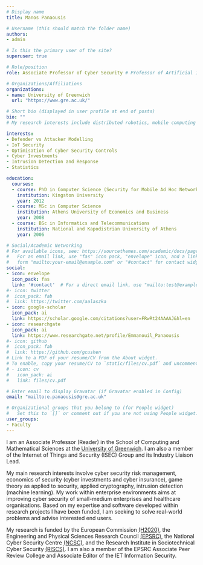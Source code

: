 ```yaml
---
# Display name
title: Manos Panaousis

# Username (this should match the folder name)
authors:
- admin

# Is this the primary user of the site?
superuser: true

# Role/position
role: Associate Professor of Cyber Security # Professor of Artificial Intelligence

# Organizations/Affiliations
organizations:
- name: University of Greenwich
  url: "https://www.gre.ac.uk/"

# Short bio (displayed in user profile at end of posts)
bio: ""
# My research interests include distributed robotics, mobile computing and programmable matter.

interests:
- Defender vs Attacker Modelling
- IoT Security
- Optimisation of Cyber Security Controls
- Cyber Investments
- Intrusion Detection and Response
- Statistics

education:
  courses:
  - course: PhD in Computer Science (Security for Mobile Ad Hoc Networks)
    institution: Kingston University
    year: 2012
  - course: MSc in Computer Science
    institution: Athens University of Economics and Business
    year: 2008
  - course: BSc in Informatics and Telecommunications
    institution: National and Kapodistrian University of Athens
    year: 2006

# Social/Academic Networking
# For available icons, see: https://sourcethemes.com/academic/docs/page-builder/#icons
#   For an email link, use "fas" icon pack, "envelope" icon, and a link in the
#   form "mailto:your-email@example.com" or "#contact" for contact widget.
social:
- icon: envelope
  icon_pack: fas
  link: '#contact'  # For a direct email link, use "mailto:test@example.org".
#- icon: twitter
#  icon_pack: fab
#  link: https://twitter.com/aalaszka
- icon: google-scholar
  icon_pack: ai
  link: https://scholar.google.com/citations?user=FRwRt24AAAAJ&hl=en
- icon: researchgate
  icon_pack: ai
  link: https://www.researchgate.net/profile/Emmanouil_Panaousis
#- icon: github
#  icon_pack: fab
#  link: https://github.com/gcushen
# Link to a PDF of your resume/CV from the About widget.
# To enable, copy your resume/CV to `static/files/cv.pdf` and uncomment the lines below.
# - icon: cv
#   icon_pack: ai
#   link: files/cv.pdf

# Enter email to display Gravatar (if Gravatar enabled in Config)
email: "mailto:e.panaousis@gre.ac.uk"

# Organizational groups that you belong to (for People widget)
#   Set this to `[]` or comment out if you are not using People widget.
user_groups:
- Faculty
---
```

I am an Associate Professor (Reader) in the School of Computing and Mathematical Sciences at the [University of Greenwich](https://www.gre.ac.uk/). I am also a member of the Internet of Things and Security (ISEC) Group and its Industry Liaison Lead.

My main research interests involve cyber security risk management, economics of security (cyber investments and cyber insurance), game theory as applied to security, applied cryptography, intrusion detection (machine learning).
My work within enterprise environments aims at improving cyber security of small-medium enterprises and healthcare organisations. Based on my expertise and software developed within research projects I have been funded, I am seeking to solve real-world problems and advise interested end users.

My research is funded by the European Commission [(H2020)](https://ec.europa.eu/programmes/horizon2020/en), the Engineering and Physical Sciences Research Council [(EPSRC)](https://epsrc.ukri.org/),
the National Cyber Security Centre [(NCSC)](https://www.ncsc.gov.uk/), and the Research Institute in Sociotechnical Cyber Security [(RISCS)](https://www.riscs.org.uk/). I am also a member of the EPSRC Associate Peer Review College and Associate Editor of the IET Information Security.

<!-- I was a Senior Lecturer at the [University of Surrey](https://www.surrey.ac.uk/), Senior Lecturer at the [University of Brighton](https://www.brighton.ac.uk/index.aspx), Visiting Researcher at the [Imperial College London](https://www.imperial.ac.uk/), Postdoctoral Researcher at [Queen University of London](https://www.qmul.ac.uk/), and a Research and development consultant at Ubitech Technologies Ltd at the Surrey Research Park. -->
